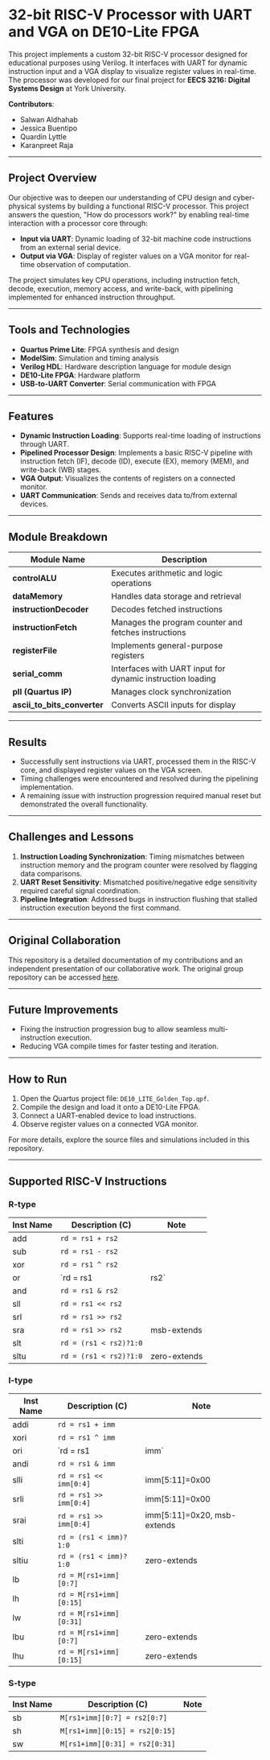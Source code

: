 # 32-bit RISC-V Processor with UART and VGA on DE10-Lite FPGA

This project implements a custom 32-bit RISC-V processor designed for educational purposes using Verilog. It interfaces with UART for dynamic instruction input and a VGA display to visualize register values in real-time. The processor was developed for our final project for **EECS 3216: Digital Systems Design** at York University.

**Contributors**:
- Salwan Aldhahab
- Jessica Buentipo
- Quardin Lyttle
- Karanpreet Raja

---

## Project Overview
Our objective was to deepen our understanding of CPU design and cyber-physical systems by building a functional RISC-V processor. This project answers the question, "How do processors work?" by enabling real-time interaction with a processor core through:

- **Input via UART**: Dynamic loading of 32-bit machine code instructions from an external serial device.
- **Output via VGA**: Display of register values on a VGA monitor for real-time observation of computation.

The project simulates key CPU operations, including instruction fetch, decode, execution, memory access, and write-back, with pipelining implemented for enhanced instruction throughput.

---

## Tools and Technologies
- **Quartus Prime Lite**: FPGA synthesis and design
- **ModelSim**: Simulation and timing analysis
- **Verilog HDL**: Hardware description language for module design
- **DE10-Lite FPGA**: Hardware platform
- **USB-to-UART Converter**: Serial communication with FPGA

---

## Features
- **Dynamic Instruction Loading**: Supports real-time loading of instructions through UART.
- **Pipelined Processor Design**: Implements a basic RISC-V pipeline with instruction fetch (IF), decode (ID), execute (EX), memory (MEM), and write-back (WB) stages.
- **VGA Output**: Visualizes the contents of registers on a connected monitor.
- **UART Communication**: Sends and receives data to/from external devices.

---

## Module Breakdown
| Module Name                  | Description                                          |
|------------------------------|------------------------------------------------------|
| **controlALU**               | Executes arithmetic and logic operations              |
| **dataMemory**               | Handles data storage and retrieval                    |
| **instructionDecoder**       | Decodes fetched instructions                         |
| **instructionFetch**         | Manages the program counter and fetches instructions |
| **registerFile**             | Implements general-purpose registers                  |
| **serial_comm**              | Interfaces with UART input for dynamic instruction loading |
| **pll (Quartus IP)**         | Manages clock synchronization                        |
| **ascii_to_bits_converter**  | Converts ASCII inputs for display                     |

---

## Results
- Successfully sent instructions via UART, processed them in the RISC-V core, and displayed register values on the VGA screen.
- Timing challenges were encountered and resolved during the pipelining implementation.
- A remaining issue with instruction progression required manual reset but demonstrated the overall functionality.

---

## Challenges and Lessons
1. **Instruction Loading Synchronization**: Timing mismatches between instruction memory and the program counter were resolved by flagging data comparisons.
2. **UART Reset Sensitivity**: Mismatched positive/negative edge sensitivity required careful signal coordination.
3. **Pipeline Integration**: Addressed bugs in instruction flushing that stalled instruction execution beyond the first command.

---

## Original Collaboration
This repository is a detailed documentation of my contributions and an independent presentation of our collaborative work. The original group repository can be accessed [here](https://github.com/KaranpreetRaja/Verilog-RISC-V-Processor).

---

## Future Improvements
- Fixing the instruction progression bug to allow seamless multi-instruction execution.
- Reducing VGA compile times for faster testing and iteration.

---

## How to Run
1. Open the Quartus project file: `DE10_LITE_Golden_Top.qpf`.
2. Compile the design and load it onto a DE10-Lite FPGA.
3. Connect a UART-enabled device to load instructions.
4. Observe register values on a connected VGA monitor.

For more details, explore the source files and simulations included in this repository.

---
## Supported RISC-V Instructions

### R-type

| Inst Name | Description (C) | Note |
|---|---|---|
| add | `rd = rs1 + rs2` |  |
| sub | `rd = rs1 - rs2` |  |
| xor | `rd = rs1 ^ rs2` |  |
| or  | `rd = rs1 | rs2` |  |
| and | `rd = rs1 & rs2` |  |
| sll | `rd = rs1 << rs2` |  |
| srl | `rd = rs1 >> rs2` |  |
| sra | `rd = rs1 >> rs2` | msb-extends |
| slt | `rd = (rs1 < rs2)?1:0` |  |
| sltu | `rd = (rs1 < rs2)?1:0` | zero-extends | 

### I-type

| Inst Name | Description (C) | Note |
|---|---|---|
| addi | `rd = rs1 + imm` |  |
| xori | `rd = rs1 ^ imm` |  |
| ori  | `rd = rs1 | imm` |  |
| andi | `rd = rs1 & imm` |  |
| slli | `rd = rs1 << imm[0:4]` | imm[5:11]=0x00 |
| srli | `rd = rs1 >> imm[0:4]` | imm[5:11]=0x00 |
| srai | `rd = rs1 >> imm[0:4]` | imm[5:11]=0x20, msb-extends |
| slti | `rd = (rs1 < imm)?1:0` |  |
| sltiu | `rd = (rs1 < imm)?1:0` | zero-extends |
| lb   | `rd = M[rs1+imm][0:7]` |  |
| lh   | `rd = M[rs1+imm][0:15]` |  |
| lw   | `rd = M[rs1+imm][0:31]` |  |
| lbu  | `rd = M[rs1+imm][0:7]` | zero-extends |
| lhu  | `rd = M[rs1+imm][0:15]` | zero-extends |

### S-type

| Inst Name | Description (C) | Note |
|---|---|---|
| sb   | `M[rs1+imm][0:7] = rs2[0:7]` |  |
| sh   | `M[rs1+imm][0:15] = rs2[0:15]` |  |
| sw   | `M[rs1+imm][0:31] = rs2[0:31]` |  |



